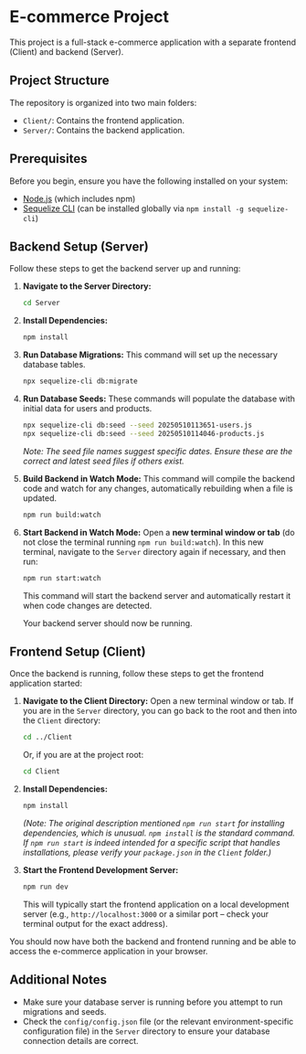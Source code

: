 # E-commerce Project

This project is a full-stack e-commerce application with a separate frontend (Client) and backend (Server).

## Project Structure

The repository is organized into two main folders:

-   `Client/`: Contains the frontend application.
-   `Server/`: Contains the backend application.

## Prerequisites

Before you begin, ensure you have the following installed on your system:

-   [Node.js](https://nodejs.org/) (which includes npm)
-   [Sequelize CLI](https://sequelize.org/master/manual/migrations.html#the-sequelize-cli) (can be installed globally via `npm install -g sequelize-cli`)

## Backend Setup (Server)

Follow these steps to get the backend server up and running:

1.  **Navigate to the Server Directory:**
    ```bash
    cd Server
    ```

2.  **Install Dependencies:**
    ```bash
    npm install
    ```

3.  **Run Database Migrations:**
    This command will set up the necessary database tables.
    ```bash
    npx sequelize-cli db:migrate
    ```

4.  **Run Database Seeds:**
    These commands will populate the database with initial data for users and products.
    ```bash
    npx sequelize-cli db:seed --seed 20250510113651-users.js
    npx sequelize-cli db:seed --seed 20250510114046-products.js
    ```
    *Note: The seed file names suggest specific dates. Ensure these are the correct and latest seed files if others exist.*

5.  **Build Backend in Watch Mode:**
    This command will compile the backend code and watch for any changes, automatically rebuilding when a file is updated.
    ```bash
    npm run build:watch
    ```

6.  **Start Backend in Watch Mode:**
    Open a **new terminal window or tab** (do not close the terminal running `npm run build:watch`). In this new terminal, navigate to the `Server` directory again if necessary, and then run:
    ```bash
    npm run start:watch
    ```
    This command will start the backend server and automatically restart it when code changes are detected.

    Your backend server should now be running.

## Frontend Setup (Client)

Once the backend is running, follow these steps to get the frontend application started:

1.  **Navigate to the Client Directory:**
    Open a new terminal window or tab. If you are in the `Server` directory, you can go back to the root and then into the `Client` directory:
    ```bash
    cd ../Client
    ```
    Or, if you are at the project root:
    ```bash
    cd Client
    ```

2.  **Install Dependencies:**
    ```bash
    npm install
    ```
    *(Note: The original description mentioned `npm run start` for installing dependencies, which is unusual. `npm install` is the standard command. If `npm run start` is indeed intended for a specific script that handles installations, please verify your `package.json` in the `Client` folder.)*

3.  **Start the Frontend Development Server:**
    ```bash
    npm run dev
    ```

    This will typically start the frontend application on a local development server (e.g., `http://localhost:3000` or a similar port – check your terminal output for the exact address).

You should now have both the backend and frontend running and be able to access the e-commerce application in your browser.

## Additional Notes

* Make sure your database server is running before you attempt to run migrations and seeds.
* Check the `config/config.json` file (or the relevant environment-specific configuration file) in the `Server` directory to ensure your database connection details are correct.
